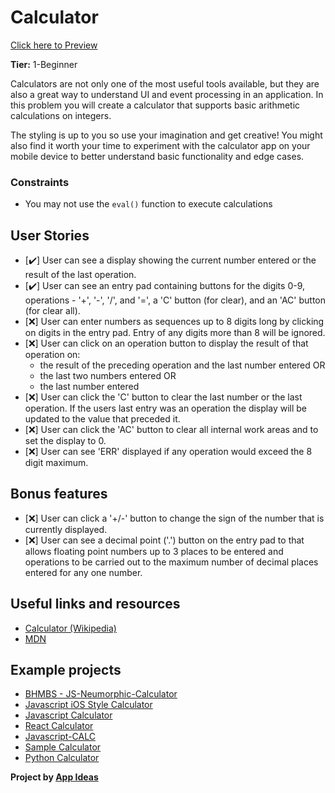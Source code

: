 # Calculator

<a href="https://miguelrisquelme.github.io/calculator">Click here to Preview</a>

**Tier:** 1-Beginner

Calculators are not only one of the most useful tools available, but they are
also a great way to understand UI and event processing in an application. In
this problem you will create a calculator that supports basic arithmetic
calculations on integers. 

The styling is up to you so use your imagination and get creative! You might
also find it worth your time to experiment with the calculator app on your
mobile device to better understand basic functionality and edge cases.

### Constraints

- You may not use the `eval()` function to execute calculations

## User Stories

-   [✔️] User can see a display showing the current number entered or the
result of the last operation.
-   [✔️] User can see an entry pad containing buttons for the digits 0-9, 
operations - '+', '-', '/', and '=', a 'C' button (for clear), and an 'AC'
button (for clear all).
-   [❌] User can enter numbers as sequences up to 8 digits long by clicking on
digits in the entry pad. Entry of any digits more than 8 will be ignored.
-   [❌] User can click on an operation button to display the result of that
operation on:
    * the result of the preceding operation and the last number entered OR
    * the last two numbers entered OR
    * the last number entered
-   [❌] User can click the 'C' button to clear the last number or the last
operation. If the users last entry was an operation the display will be
updated to the value that preceded it.
-   [❌] User can click the 'AC' button to clear all internal work areas and
to set the display to 0.
-   [❌] User can see 'ERR' displayed if any operation would exceed the 
8 digit maximum.

## Bonus features

-   [❌] User can click a '+/-' button to change the sign of the number that is
currently displayed.
-   [❌] User can see a decimal point ('.') button on the entry pad to that 
allows floating point numbers up to 3 places to be entered and operations to
be carried out to the maximum number of decimal places entered for any one
number.

## Useful links and resources

- [Calculator (Wikipedia)](https://en.wikipedia.org/wiki/Calculator)
- [MDN](https://developer.mozilla.org/en-US/)

## Example projects

- [BHMBS - JS-Neumorphic-Calculator](https://barhouum7.github.io/JS-Neumorphic-Calc.github.io/)
- [Javascript iOS Style Calculator](https://codepen.io/ssmkhrj/full/jOWBQqO)
- [Javascript Calculator](https://codepen.io/giana/pen/GJMBEv)
- [React Calculator](https://codepen.io/mjijackson/pen/xOzyGX)
- [Javascript-CALC](https://github.com/x0uter/javascript-calc)
- [Sample Calculator](https://sevlasnog.github.io/sample-calculator)
- [Python Calculator](https://github.com/kana800/Side-Projects/tree/master/1-Beginner/calculator)


<b>Project by <a href="https://github.com/florinpop17/app-ideas">App Ideas</a></b>
